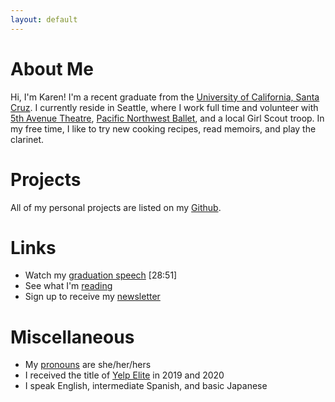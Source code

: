 ```yaml
---
layout: default
---
```


# About Me

Hi, I'm Karen! I'm a recent graduate from the [University of California, Santa Cruz](https://www.ucsc.edu/). I currently reside in Seattle, where I work full time and volunteer with [5th Avenue Theatre](https://www.5thavenue.org/), [Pacific Northwest Ballet](https://www.pnb.org/), and a local Girl Scout troop. In my free time, I like to try new cooking recipes, read memoirs, and play the clarinet.   


# Projects
All of my personal projects are listed on my [Github](https://github.com/kzellers).  

# Links
* Watch my [graduation speech](https://video.ibm.com/recorded/122399486) \[28:51\]
* See what I'm [reading](https://www.goodreads.com/user/show/24391629-karen) 
* Sign up to receive my [newsletter](https://docs.google.com/forms/d/e/1FAIpQLSfdzalzs_v3QADIekNwOStDfquwVXyrr9jZHOrlJmmsuCWDoQ/viewform?usp=send_form)


# Miscellaneous
* My [pronouns](https://en.wikipedia.org/wiki/Preferred_gender_pronoun) are she/her/hers
* I received the title of [Yelp Elite](https://www.yelp.com/user_details?userid=qXg22kSP2crhrWRlUk-rQw) in 2019 and 2020
* I speak English, intermediate Spanish, and basic Japanese

